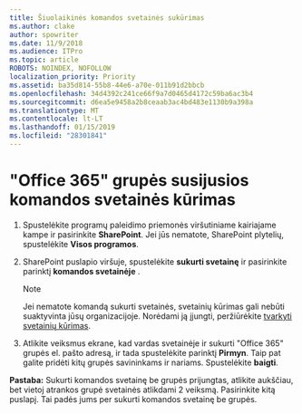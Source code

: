 ```yaml
---
title: Šiuolaikinės komandos svetainės sukūrimas
ms.author: clake
author: spowriter
ms.date: 11/9/2018
ms.audience: ITPro
ms.topic: article
ROBOTS: NOINDEX, NOFOLLOW
localization_priority: Priority
ms.assetid: ba35d814-55b8-44e6-a70e-011b91d2bbcb
ms.openlocfilehash: 34d4392c241ce66f9a7d0465d4172c59ba6ac3b4
ms.sourcegitcommit: d6ea5e9458a2b8ceaab3ac4bd483e1130b9a398a
ms.translationtype: MT
ms.contentlocale: lt-LT
ms.lasthandoff: 01/15/2019
ms.locfileid: "28301841"
---
```

# <a name="create-an-office-365-group-connected-team-site"></a>"Office 365" grupės susijusios komandos svetainės kūrimas

1. Spustelėkite programų paleidimo priemonės viršutiniame kairiajame kampe ir pasirinkite **SharePoint**. Jei jūs nematote, SharePoint plytelių, spustelėkite **Visos programos**.
    
2. SharePoint puslapio viršuje, spustelėkite **sukurti svetainę** ir pasirinkite parinktį **komandos svetainėje** . 
    
    > [!NOTE]
    > Jei nematote komandą sukurti svetainės, svetainių kūrimas gali nebūti suaktyvinta jūsų organizacijoje. Norėdami ją įjungti, peržiūrėkite [tvarkyti svetainių kūrimas](https://go.microsoft.com/fwlink/?linkid=2009644). 
  
3. Atlikite veiksmus ekrane, kad vardas svetainėje ir sukurti "Office 365" grupės el. pašto adresą, ir tada spustelėkite parinktį **Pirmyn**. Taip pat galite pridėti kitų grupės savininkams ir nariams. Spustelėkite **baigti**.
  
 **Pastaba:** Sukurti komandos svetainę be grupės prijungtas, atlikite aukščiau, bet vietoj atrankos grupė svetainės atlikdami 2 veiksmą. Pasirinkite kitą puslapį. Tai padės jums per sukurti komandos svetainę be grupės. 
    

